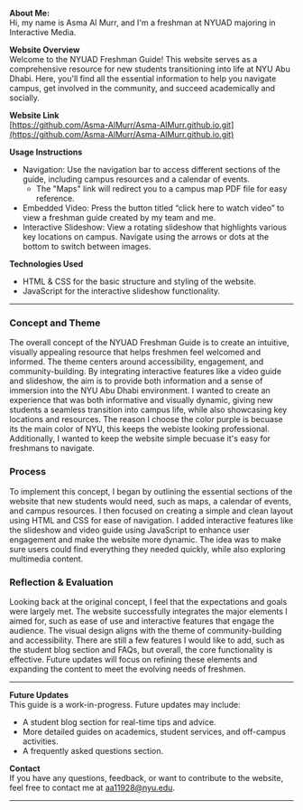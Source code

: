 
**About Me:**  
Hi, my name is Asma Al Murr, and I'm a freshman at NYUAD majoring in Interactive Media.

**Website Overview**  
Welcome to the NYUAD Freshman Guide! This website serves as a comprehensive resource for new students transitioning into life at NYU Abu Dhabi. Here, you'll find all the essential information to help you navigate campus, get involved in the community, and succeed academically and socially.

**Website Link**  
[https://github.com/Asma-AlMurr/Asma-AlMurr.github.io.git](https://github.com/Asma-AlMurr/Asma-AlMurr.github.io.git)

**Usage Instructions**  
- Navigation: Use the navigation bar to access different sections of the guide, including campus resources and a calendar of events.  
  - The "Maps" link will redirect you to a campus map PDF file for easy reference.
- Embedded Video: Press the button titled “click here to watch video” to view a freshman guide created by my team and me.
- Interactive Slideshow: View a rotating slideshow that highlights various key locations on campus. Navigate using the arrows or dots at the bottom to switch between images.

**Technologies Used**  
- HTML & CSS for the basic structure and styling of the website.
- JavaScript for the interactive slideshow functionality.

---

### Concept and Theme  
The overall concept of the NYUAD Freshman Guide is to create an intuitive, visually appealing resource that helps freshmen feel welcomed and informed. The theme centers around accessibility, engagement, and community-building. By integrating interactive features like a video guide and slideshow, the aim is to provide both information and a sense of immersion into the NYU Abu Dhabi environment. I wanted to create an experience that was both informative and visually dynamic, giving new students a seamless transition into campus life, while also showcasing key locations and resources. The reason I choose the color purple is becuase its the main color of NYU, this keeps the webiste looking professional. Additionally, I wanted to keep the website simple becuase it's easy for freshmans to navigate.

### Process  
To implement this concept, I began by outlining the essential sections of the website that new students would need, such as maps, a calendar of events, and campus resources. I then focused on creating a simple and clean layout using HTML and CSS for ease of navigation. I added interactive features like the slideshow and video guide using JavaScript to enhance user engagement and make the website more dynamic. The idea was to make sure users could find everything they needed quickly, while also exploring multimedia content.

### Reflection & Evaluation  
Looking back at the original concept, I feel that the expectations and goals were largely met. The website successfully integrates the major elements I aimed for, such as ease of use and interactive features that engage the audience. The visual design aligns with the theme of community-building and accessibility. There are still a few features I would like to add, such as the student blog section and FAQs, but overall, the core functionality is effective. Future updates will focus on refining these elements and expanding the content to meet the evolving needs of freshmen.

---

**Future Updates**  
This guide is a work-in-progress. Future updates may include:
- A student blog section for real-time tips and advice.
- More detailed guides on academics, student services, and off-campus activities.
- A frequently asked questions section.

**Contact**  
If you have any questions, feedback, or want to contribute to the website, feel free to contact me at aa11928@nyu.edu.

---
